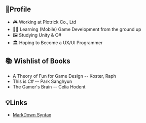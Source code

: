 <!--
**awesomedays/awesomedays** is a ✨ _special_ ✨ repository because its `README.md` (this file) appears on your GitHub profile.

Here are some ideas to get you started:

- 🔭 I’m currently working on ...
- 🌱 I’m currently learning ...
- 👯 I’m looking to collaborate on ...
- 🤔 I’m looking for help with ...
- 💬 Ask me about ...
- 📫 How to reach me: ...
- 😄 Pronouns: ...
- ⚡ Fun fact: ...
-->
## 👟Profile
- 🎮 Working at Plotrick Co., Ltd
- 🧟‍♂️ Learning (Mobile) Game Development from the ground up
- 🖼️ Studying Unity & C#
- 🏛️ Hoping to Become a UX/UI Programmer
## 📚 Wishlist of Books
- A Theory of Fun for Game Design -- Koster, Raph
- This is C# -- Park Sanghyun
- The Gamer's Brain -- Celia Hodent

## 💡Links
- [MarkDown Syntax](https://inpa.tistory.com/entry/MarkDown-%F0%9F%93%9A-%EB%A7%88%ED%81%AC%EB%8B%A4%EC%9A%B4-%EB%AC%B8%EB%B2%95-%F0%9F%92%AF-%EC%A0%95%EB%A6%AC#%EB%A7%88%ED%81%AC%EB%8B%A4%EC%9A%B4_markdown_%EC%9D%B4%EB%9E%80)
